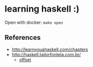 # learning haskell :)

Open with docker: `make open`

## References
- http://learnyouahaskell.com/chapters
- http://haskell.tailorfontela.com.br/
  - [offset](http://learnyouahaskell.com/starting-out)
